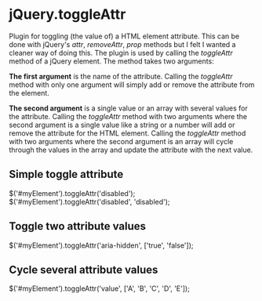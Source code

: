 jQuery.toggleAttr
=================

Plugin for toggling (the value of) a HTML element attribute. This can be done with jQuery's *attr*, *removeAttr*, *prop* methods but I felt I wanted a cleaner way of doing this. The plugin is used by calling the *toggleAttr* method of a jQuery element. The method takes two arguments:

**The first argument** is the name of the attribute. Calling the *toggleAttr* method with only one argument will simply add or remove the attribute from the element.

**The second argument** is a single value or an array with several values for the attribute. Calling the *toggleAttr* method with two arguments where the second argument is a single value like a string or a number will add or remove the attribute for the HTML element. Calling the *toggleAttr* method with two arguments where the second argument is an array will cycle through the values in the array and update the attribute with the next value.

Simple toggle attribute
--------------
$('#myElement').toggleAttr('disabled');
$('#myElement').toggleAttr('disabled', 'disabled');

Toggle two attribute values
--------------
$('#myElement').toggleAttr('aria-hidden', ['true', 'false']);

Cycle several attribute values
--------------
$('#myElement').toggleAttr('value', ['A', 'B', 'C', 'D', 'E']);